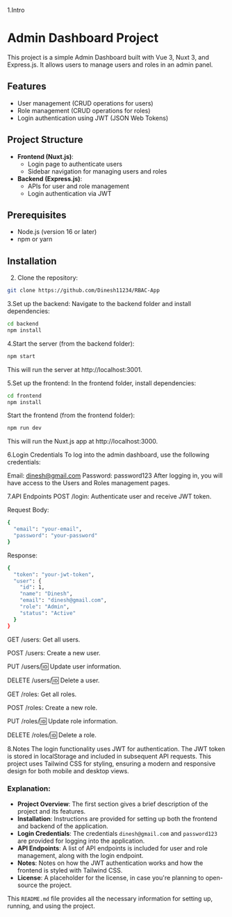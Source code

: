 1.Intro
# Admin Dashboard Project

This project is a simple Admin Dashboard built with Vue 3, Nuxt 3, and Express.js. It allows users to manage users and roles in an admin panel.

## Features
- User management (CRUD operations for users)
- Role management (CRUD operations for roles)
- Login authentication using JWT (JSON Web Tokens)

## Project Structure
- **Frontend (Nuxt.js)**: 
  - Login page to authenticate users
  - Sidebar navigation for managing users and roles
- **Backend (Express.js)**:
  - APIs for user and role management
  - Login authentication via JWT

## Prerequisites
- Node.js (version 16 or later)
- npm or yarn

## Installation

2. Clone the repository:

```bash
git clone https://github.com/Dinesh11234/RBAC-App
```

3.Set up the backend:
Navigate to the backend folder and install dependencies:

```bash
cd backend
npm install
```

4.Start the server (from the backend folder):

```bash
npm start
```
This will run the server at http://localhost:3001.

5.Set up the frontend:
In the frontend folder, install dependencies:

```bash
cd frontend
npm install
```
Start the frontend (from the frontend folder):

```bash
npm run dev
```
This will run the Nuxt.js app at http://localhost:3000.

6.Login Credentials
To log into the admin dashboard, use the following credentials:

Email: dinesh@gmail.com
Password: password123
After logging in, you will have access to the Users and Roles management pages.

7.API Endpoints
POST /login: Authenticate user and receive JWT token.

Request Body:

```bash
{
  "email": "your-email",
  "password": "your-password"
}
```
Response:

```bash
{
  "token": "your-jwt-token",
  "user": {
    "id": 1,
    "name": "Dinesh",
    "email": "dinesh@gmail.com",
    "role": "Admin",
    "status": "Active"
  }
}
```
GET /users: Get all users.

POST /users: Create a new user.

PUT /users/:id: Update user information.

DELETE /users/:id: Delete a user.

GET /roles: Get all roles.

POST /roles: Create a new role.

PUT /roles/:id: Update role information.

DELETE /roles/:id: Delete a role.

8.Notes
The login functionality uses JWT for authentication. The JWT token is stored in localStorage and included in subsequent API requests.
This project uses Tailwind CSS for styling, ensuring a modern and responsive design for both mobile and desktop views.


### Explanation:
- **Project Overview**: The first section gives a brief description of the project and its features.
- **Installation**: Instructions are provided for setting up both the frontend and backend of the application.
- **Login Credentials**: The credentials `dinesh@gmail.com` and `password123` are provided for logging into the application.
- **API Endpoints**: A list of API endpoints is included for user and role management, along with the login endpoint.
- **Notes**: Notes on how the JWT authentication works and how the frontend is styled with Tailwind CSS.
- **License**: A placeholder for the license, in case you're planning to open-source the project.

This `README.md` file provides all the necessary information for setting up, running, and using the project.
